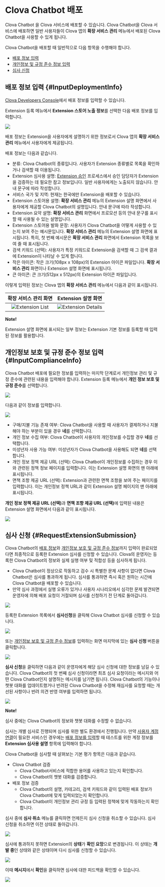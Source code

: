 # Clova Chatbot 배포

Clova Chatbot 을 Clova 서비스에 배포할 수 있습니다. Clova Chatbot을 Clova 서비스에 배포하면 일반 사용자들이 Clova 앱의 **확장 서비스 관리** 메뉴에서 배포된 Clova Chatbot을 사용할 수 있게 됩니다.

Clova Chatbot을 배포할 때 일반적으로 다음 항목을 수행해야 합니다.

* [배포 정보 입력](#InputDeploymentInfo)
* [개인정보 및 규정 준수 정보 입력](#InputComplianceInfo)
* [심사 신청](#RequestExtensionSubmission)

## 배포 정보 입력 {#InputDeploymentInfo}

<a href="https://developers.naver.com/console/clova/" target="_blank">Clova Developers Console</a>에서 배포 정보를 입력할 수 있습니다.

Extension 등록 메뉴에서 **Extension 스토어 노출 정보**를 선택한 다음 배포 정보를 입력합니다.

![](/DevConsole/Resources/Images/DevConsole-Deployment_Info_Menu.png)

배포 정보는 Extension을 사용자에게 설명하기 위한 정보로서 Clova 앱의 **확장 서비스 관리** 메뉴에서 사용자에게 제공됩니다.

배포 정보는 다음과 같습니다.

* 분류: Clova Chatbot의 종류입니다. 사용자가 Extension 종류별로 목록을 확인하거나 검색할 때 이용됩니다.
* Extension 심사용 설명: [Extension 승인](#RequestExtensionSubmission) 프로세스에서 승인 담당자가 Extension을 검증하는 데 필요한 참고 정보입니다. 일반 사용자에게는 노출되지 않습니다. 안내 문구에 따라 작성합니다.
* 서비스 국가 및 지역: 현재는 한국에만 Extension을 배포할 수 있습니다.
* Extension 스토어용 설명: **확장 서비스 관리** 메뉴의 Extension 설명 화면에서 사용자에게 제공할 Clova Chatbot의 설명입니다. 안내 문구에 따라 작성합니다.
* Extension 요약 설명: **확장 서비스 관리** 화면에서 프로모션 등의 안내 문구를 표시할 때 사용될 수 있는 설명입니다.
* Extension 스토어용 발화 문장: 사용자가 Clova Chatbot을 어떻게 사용할 수 있는지 보여 주는 예시문입니다. **확장 서비스 관리** 메뉴의 Extension 설명 화면에 표시됩니다. 특히, 첫 번째 예시문은 **확장 서비스 관리** 화면에서 Extension 목록을 보여 줄 때 표시됩니다.
* 검색 키워드 (선택): 사용자가 특정 키워드로 Extension을 검색할 때 그 검색 결과에 Extension이 나타날 수 있게 합니다.
* 작은 아이콘: 작은 크기(108px x 108px)의 Extension 아이콘 파일입니다. **확장 서비스 관리** 화면이나 Extension 설명 화면에 표시됩니다.
* 큰 아이콘: 큰 크기(512px x 512px)의 Extension 아이콘 파일입니다.

이렇게 입력된 정보는 Clova 앱의 **확장 서비스 관리** 메뉴에서 다음과 같이 표시됩니다.

|확장 서비스 관리 화면|Extension 설명 화면|
|:-:|:-:|
|![Extension List](/DevConsole/Resources/Images/DevConsole-Store_UI_Example-Extension_Store_Home.png)|![Extension Details](/DevConsole/Resources/Images/DevConsole-Store_UI_Example-Extension_Page.png)|

<div class="note"><p><strong>Note!</strong></p>
<p>Extension 설명 화면에 표시되는 일부 정보는 Extension 기본 정보를 등록할 때 입력된 정보를 활용합니다.</p></div>

## 개인정보 보호 및 규정 준수 정보 입력 {#InputComplianceInfo}

Clova Chatbot 배포에 필요한 정보를 입력하는 마지막 단계로서 개인정보 관리 및 규정 준수에 관련된 내용을 입력해야 합니다. Extension 등록 메뉴에서 **개인 정보 보호 및 규정 준수**를 선택합니다.

![](/DevConsole/Resources/Images/DevConsole-Policy_Menu.png)

다음과 같이 정보를 입력합니다.

![](/DevConsole/Resources/Images/DevConsole-Input_Policy.png)

* 구매/지불 기능 존재 여부: Clova Chatbot을 사용할 때 사용자가 결제하거나 지불해야 하는 부분이 있을 경우 **네**를 선택합니다.
* 개인 정보 수집 여부: Clova Chatbot이 사용자의 개인정보를 수집할 경우 **네**를 선택합니다.
* 미성년자 사용 가능 여부: 미성년자가 Clova Chatbot을 사용해도 되면 **네**를 선택합니다.
* 개인 정보 정책 제공 URL (선택): Clova Chatbot이 개인정보를 수집하는 경우 이와 관련된 정책 정보 페이지를 입력합니다. 이는 Extension 설명 화면의 맨 아래에 표시됩니다.
* 면책 조항 제공 URL (선택): Extension과 관련한 면책 조항을 보여 주는 페이지를 입력합니다. 이는 개인정보 정책 URL과 같이 Extension 설명 페이지의 맨 아래에 표시됩니다.

**개인 정보 정책 제공 URL (선택)**<!-- -->과 **면책 조항 제공 URL (선택)**<!-- -->에 입력된 내용은 Extension 설명 화면에서 다음과 같이 표시됩니다.

![](/DevConsole/Resources/Images/DevConsole-Store_UI_Example-Extension_Policy.png)

## 심사 신청 {#RequestExtensionSubmission}

Clova Chatbot의 [배포 정보](#InputDeploymentInfo)와 [개인정보 보호 및 규정 준수 정보](#InputComplianceInfo)까지 입력이 완료되었다면 최종적으로 등록한 Extension 심사를 신청할 수 있습니다. Clova의 운영자는 등록한 Clova Chatbot의 정보와 실제 실행 여부 및 적합성 등을 심사하게 됩니다.

* Clova Chatbot이 정상으로 작동하고 검수 시 특별한 문제 사항이 없다면 Clova Chatbot은 심사를 통과하게 됩니다. 심사를 통과하면 즉시 혹은 원하는 시간에 Clova Chatbot을 배포할 수 있습니다.
* 만약 심사 과정에서 실행 오류가 있거나 사용자 시나리오에서 심각한 문제 발견되면 운영자에 의해 배포 요청이 거절되며 심사를 신청하기 전 단계로 돌아갑니다.

![](/DevConsole/Resources/Images/DevConsole-Extension_Submission_Process.png)

등록한 Extension 목록에서 **심사신청**을 클릭해 Clova Chatbot 심사를 신청할 수 있습니다.

![](/DevConsole/Resources/Images/DevConsole-Submit_Extension_1.png)

또는 [개인정보 보호 및 규정 준수 정보](#InputComplianceInfo)를 입력하는 화면 마지막에 있는 **심사 신청** 버튼을 클릭합니다.

![](/DevConsole/Resources/Images/DevConsole-Submit_Extension_2.png)

**심사 신청**을 클릭하면 다음과 같이 운영자에게 해당 심사 신청에 대한 정보를 남길 수 있습니다. Clova Chatbot의 첫 번째 심사 신청이라면 최초 심사 요청이라는 메시지와 어떤 Clova Chatbot인지 설명하는 메시지를 남기면 됩니다. Clova Chatbot의 기능이나 챗봇 대화를 업데이트했거나 반려된 Clova Chatbot을 수정해 재심사를 요청할 때는 개선된 사항이나 반려 의견 반영 여부를 입력하면 됩니다.

![](/DevConsole/Resources/Images/DevConsole-Submission_Request_Message.png)

<div class="note"><p><strong>Note!</strong></p>
<p>심사 중에는 Clova Chatbot의 정보와 챗봇 대화를 수정할 수 없습니다.</p></div>

심사는 개별 심사로 진행되며 심사를 위한 별도 환경에서 진행됩니다. 만약 [사용자 계정 연결](/CEK/Guides/Link_User_Account.md)이 필요한 서비스인 경우에는 [배포 정보를 입력](#InputDeploymentInfo)할 때 테스트를 위한 계정 정보를 **Extension 심사용 설명** 항목에 입력해야 합니다.

Clova Chatbot을 심사할 때 살펴보는 기본 평가 항목은 다음과 같습니다.

* Clova Chatbot 검증
  - Clova Chatbot서비스에 적합한 용어를 사용하고 있는지 확인합니다.
  - Clova Chatbot의 챗봇 대화를 검증합니다.
* 배포 정보 검증
  - Clova Chatbot의 설명, 카테고리, 검색 키워드와 같이 입력된 배포 정보가 Clova Chatbot에 맞게 입력되었는지 확인합니다.
  - Clova Chatbot이 개인정보 관리 규정 등 입력된 정책에 맞게 작동하는지 확인합니다.

심사 중에 **심사 취소** 메뉴를 클릭하면 언제든지 심사 신청을 취소할 수 있습니다. 심사 신청을 취소하면 이전 상태로 돌아갑니다.

![](/DevConsole/Resources/Images/DevConsole-Cancel_Submission.png)

심사에 통과하지 못하면 Extension의 **상태**가 **확인 요망**으로 변경됩니다. 이 상태는 **개발 중**인 상태와 같은 상태이며 다시 심사를 신청할 수 있습니다.

![](/DevConsole/Resources/Images/DevConsole-Extension_Submission_Rejected.png)

이때 **메시지**에서 **확인**을 클릭하면 심사에 대한 피드백을 확인할 수 있습니다.

![](/DevConsole/Resources/Images/DevConsole-Show_Submission_Feedback.png)


